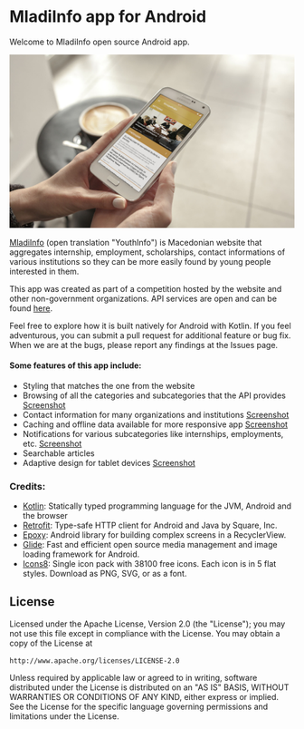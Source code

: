 # MladiInfo app for Android

Welcome to MladiInfo open source Android app.

![MladiInfo for Android](media/phone_in_hand.jpg)

[MladiInfo](http://mladi.ams.mk/) (open translation "YouthInfo") is Macedonian website that aggregates internship, employment, scholarships, contact informations of various institutions so they can be more easily found by young people interested in them.

This app was created as part of a competition hosted by the website and other non-government organizations. API services are open and can be found [here](http://mladi.ams.mk/getdata.aspx).

Feel free to explore how it is built natively for Android with Kotlin. If you feel adventurous, you can submit a pull request for additional feature or bug fix. When we are at the bugs, please report any findings at the Issues page.

#### Some features of this app include:
- Styling that matches the one from the website
- Browsing of all the categories and subcategories that the API provides [Screenshot](media/navigation_menu.jpg)
- Contact information for many organizations and institutions [Screenshot](media/institutions.jpg)
- Caching and offline data available for more responsive app [Screenshot](media/no_internet.png)
- Notifications for various subcategories like internships, employments, etc. [Screenshot](media/notification.jpg)
- Searchable articles
- Adaptive design for tablet devices [Screenshot](media/phone_tablet.jpg)

### Credits:
- [Kotlin](https://kotlinlang.org/): Statically typed programming language for the JVM, Android and the browser
- [Retrofit](https://github.com/square/retrofit): Type-safe HTTP client for Android and Java by Square, Inc.
- [Epoxy](https://github.com/airbnb/epoxy): Android library for building complex screens in a RecyclerView.
- [Glide](https://github.com/bumptech/glide): Fast and efficient open source media management and image loading framework for Android.
- [Icons8](https://icons8.com/): Single icon pack with 38100 free icons. Each icon is in 5 flat styles. Download as PNG, SVG, or as a font.

## License

Licensed under the Apache License, Version 2.0 (the "License");
you may not use this file except in compliance with the License.
You may obtain a copy of the License at

    http://www.apache.org/licenses/LICENSE-2.0

Unless required by applicable law or agreed to in writing, software
distributed under the License is distributed on an "AS IS" BASIS,
WITHOUT WARRANTIES OR CONDITIONS OF ANY KIND, either express or implied.
See the License for the specific language governing permissions and
limitations under the License.
```
